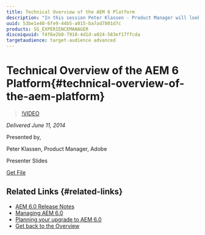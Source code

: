 ```yaml
---
title: Technical Overview of the AEM 6 Platform
description: "In this session Peter Klassen - Product Manager will look at the following: JCR Repository reloaded - performance improvements and new scalability options at one sight, mongoDB in AEM 6, where to store binaries - new DataStore options overview, platform operations made easy. The targeted audience for this session are partners and customers; project managers, architects and administrators."
uuid: 53be1e40-6fe9-44b5-a015-ba7ad7801d7c
products: SG_EXPERIENCEMANAGER
discoiquuid: f4f6e2b0-7910-4d1d-a024-583ef17ffcda
targetaudience: target-audience advanced
---
```


# Technical Overview of the AEM 6 Platform{#technical-overview-of-the-aem-platform}

>[!VIDEO](https://video.tv.adobe.com/v/19517/?quality=9)

*Delivered June 11, 2014*

Presented by,

Peter Klassen, Product Manager, Adobe

Presenter Slides

[Get File](assets/aem6-platform-whatsnew.pdf)

## Related Links {#related-links}

* [AEM 6.0 Release Notes](http://docs.adobe.com/content/docs/en/aem/6-0/release-notes.html)
* [Managing AEM 6.0](http://docs.adobe.com/docs/en/aem/6-0/manage.html)
* [Planning your upgrade to AEM 6.0](http://docs.adobe.com/content/docs/en/aem/6-0/deploy/upgrade/planning.html)
* [Get back to the Overview](https://helpx.adobe.com/experience-manager/kt/eseminars/gems/aem-index.html)

